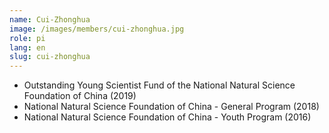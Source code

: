 ```yaml
---
name: Cui-Zhonghua
image: /images/members/cui-zhonghua.jpg
role: pi
lang: en
slug: cui-zhonghua
---
```


- Outstanding Young Scientist Fund of the National Natural Science Foundation of China (2019)
- National Natural Science Foundation of China - General Program (2018)
- National Natural Science Foundation of China - Youth Program (2016)
